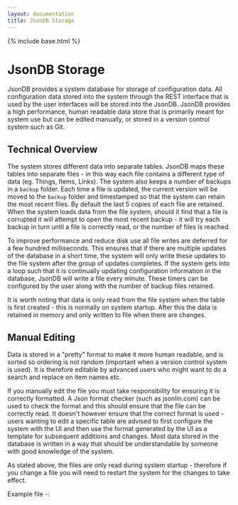 ```yaml
---
layout: documentation
title: JsonDB Storage
---
```


{% include base.html %}

# JsonDB Storage

JsonDB provides a system database for storage of configuration data. All configuration data stored into the system through the REST interface that is used by the user interfaces will be stored into the JsonDB. JsonDB provides a high performance, human readable data store that is primarily meant for system use but can be edited manually, or stored in a version control system such as Git.

## Technical Overview

The system stores different data into separate tables. JsonDB maps these tables into separate files - in this way each file contains a different type of data (eg. Things, Items, Links).  The system also keeps a number of backups in a ```backup``` folder. Each time a file is updated, the current version will be moved to the ```backup``` folder and timestamped so that the system can retain the most recent files. By default the last 5 copies of each file are retained. When the system loads data from the file system, should it find that a file is corrupted it will attempt to open the most recent backup - it will try each backup in turn until a file is correctly read, or the number of files is reached.

To improve performance and reduce disk use all file writes are deferred for a few hundred milliseconds. This ensures that if there are multiple updates of the database in a short time, the system will only write these updates to the file system after the group of updates completes. If the system gets into a loop such that it is continually updating configuration information in the database, JsonDB will write a file every minute.  These timers can be configured by the user along with the number of backup files retained.

It is worth noting that data is only read from the file system when the table is first created - this is normally on system startup. After this the data is retained in memory and only written to file when there are changes.

## Manual Editing

Data is stored in a "pretty" format to make it more human readable, and is sorted so ordering is not random (important when a version control system is used). It is therefore editable by advanced users who might want to do a search and replace on item names etc.

If you manually edit the file you must take responsibility for ensuring it is correctly formatted. A Json format checker (such as jsonlin.com) can be used to check the format and this should ensure that the file can be correctly read. It doesn't however ensure that the correct format is used - users wanting to edit a specific table are advised to first configure the system with the UI and then use the format generated by the UI as a template for subsequent additions and changes. Most data stored in the database is written in a way that should be understandable by someone with good knowledge of the system.

As stated above, the files are only read during system startup - therefore if you change a file you will need to restart the system for the changes to take effect.

Example file -:

```

```
